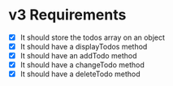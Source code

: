 # v3 Requirements

- [x] It should store the todos array on an object
- [x] It should have a displayTodos method
- [x] It should have an addTodo method
- [x] It should have a changeTodo method
- [x] It should have a deleteTodo method